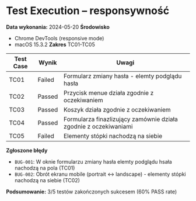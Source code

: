 # Test Execution – responsywność

**Data wykonania:** 2024-05-20
**Środowisko**
- Chrome DevTools (responsive mode)
- macOS 15.3.2
**Zakres** TC01-TC05

| Test Case | Wynik     | Uwagi                                                            |
|-----------|-----------|------------------------------------------------------------------|
| TC01      | Failed    | Formularz zmiany hasła - elemty podglądu hasła                   |
| TC02      | Passed    | Przycisk menue działa zgodnie z oczekiwaniem                     |
| TC03      | Passed    | Koszyk działa zgodnie z oczekiwaniem                             |
| TC04      | Passed    | Formularza finazlizujący zamównie działa zgodnie z oczekiwaniami |
| TC05      | Failed    | Elementy stópki nachodzą na siebie                               |

**Zgłoszone błędy**
- `BUG-001`: W oknie formularzu zmiany hasła elemty podglądu hsała nachodzą na pola (TC01)
- `BUG-002`: Obrót ekranu mobile (portrait ↔ landscape) - elementy stópki nachodzą na siebie (TC02) 

**Podsumowanie:** 3/5 testów zakończonych sukcesem (60% PASS rate)